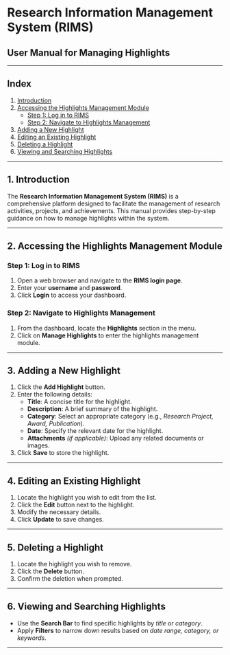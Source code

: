 # Research Information Management System (RIMS)

## User Manual for Managing Highlights

---

## Index
1. [Introduction](#1-introduction)
2. [Accessing the Highlights Management Module](#2-accessing-the-highlights-management-module)
   - [Step 1: Log in to RIMS](#step-1-log-in-to-rims)
   - [Step 2: Navigate to Highlights Management](#step-2-navigate-to-highlights-management)
3. [Adding a New Highlight](#3-adding-a-new-highlight)
4. [Editing an Existing Highlight](#4-editing-an-existing-highlight)
5. [Deleting a Highlight](#5-deleting-a-highlight)
6. [Viewing and Searching Highlights](#6-viewing-and-searching-highlights)

---

## 1. Introduction
The **Research Information Management System (RIMS)** is a comprehensive platform designed to facilitate the management of research activities, projects, and achievements. This manual provides step-by-step guidance on how to manage highlights within the system.

---

## 2. Accessing the Highlights Management Module

### Step 1: Log in to RIMS
1. Open a web browser and navigate to the **RIMS login page**.
2. Enter your **username** and **password**.
3. Click **Login** to access your dashboard.

### Step 2: Navigate to Highlights Management
1. From the dashboard, locate the **Highlights** section in the menu.
2. Click on **Manage Highlights** to enter the highlights management module.

---

## 3. Adding a New Highlight
1. Click the **Add Highlight** button.
2. Enter the following details:
   - **Title**: A concise title for the highlight.
   - **Description**: A brief summary of the highlight.
   - **Category**: Select an appropriate category (e.g., *Research Project, Award, Publication*).
   - **Date**: Specify the relevant date for the highlight.
   - **Attachments** *(if applicable)*: Upload any related documents or images.
3. Click **Save** to store the highlight.

---

## 4. Editing an Existing Highlight
1. Locate the highlight you wish to edit from the list.
2. Click the **Edit** button next to the highlight.
3. Modify the necessary details.
4. Click **Update** to save changes.

---

## 5. Deleting a Highlight
1. Locate the highlight you wish to remove.
2. Click the **Delete** button.
3. Confirm the deletion when prompted.

---

## 6. Viewing and Searching Highlights
- Use the **Search Bar** to find specific highlights by *title* or *category*.
- Apply **Filters** to narrow down results based on *date range, category, or keywords*.

---
